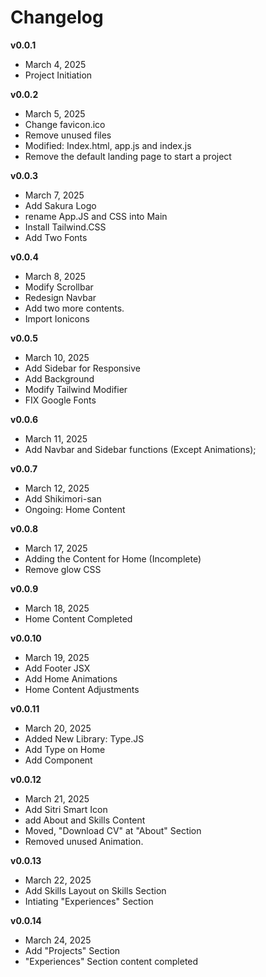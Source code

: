 # Changelog

**v0.0.1**
- March 4, 2025
- Project Initiation

**v0.0.2**
- March 5, 2025
- Change favicon.ico
- Remove unused files
- Modified: Index.html, app.js and index.js
- Remove the default landing page to start a project

**v0.0.3**
- March 7, 2025
- Add Sakura Logo
- rename App.JS and CSS into Main
- Install Tailwind.CSS
- Add Two Fonts

**v0.0.4**
- March 8, 2025
- Modify Scrollbar
- Redesign Navbar
- Add two more contents.
- Import Ionicons

**v0.0.5**
- March 10, 2025
- Add Sidebar for Responsive
- Add Background
- Modify Tailwind Modifier
- FIX Google Fonts

**v0.0.6**
- March 11, 2025
- Add Navbar and Sidebar functions (Except Animations);

**v0.0.7**
- March 12, 2025
- Add Shikimori-san
- Ongoing: Home Content

**v0.0.8**
- March 17, 2025
- Adding the Content for Home (Incomplete)
- Remove glow CSS

**v0.0.9**
- March 18, 2025
- Home Content Completed

**v0.0.10**
- March 19, 2025
- Add Footer JSX
- Add Home Animations
- Home Content Adjustments

**v0.0.11**
- March 20, 2025
- Added New Library: Type.JS
- Add Type on Home
- Add Component
  
**v0.0.12**
- March 21, 2025
- Add Sitri Smart Icon
- add About and Skills Content
- Moved, "Download CV" at "About" Section
- Removed unused Animation.

**v0.0.13**
- March 22, 2025
- Add Skills Layout on Skills Section
- Intiating "Experiences" Section

**v0.0.14**
- March 24, 2025
- Add "Projects" Section
- "Experiences" Section content completed